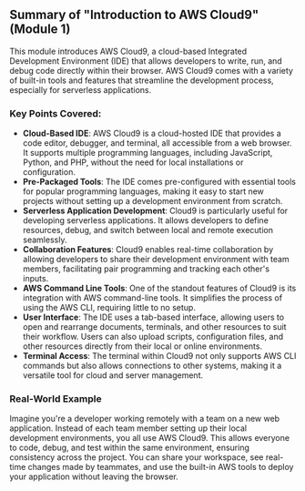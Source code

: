 ## Summary of "Introduction to AWS Cloud9" (Module 1)

This module introduces AWS Cloud9, a cloud-based Integrated Development Environment (IDE) that allows developers to write, run, and debug code directly within their browser. AWS Cloud9 comes with a variety of built-in tools and features that streamline the development process, especially for serverless applications.

### Key Points Covered:
- **Cloud-Based IDE**: AWS Cloud9 is a cloud-hosted IDE that provides a code editor, debugger, and terminal, all accessible from a web browser. It supports multiple programming languages, including JavaScript, Python, and PHP, without the need for local installations or configuration.
- **Pre-Packaged Tools**: The IDE comes pre-configured with essential tools for popular programming languages, making it easy to start new projects without setting up a development environment from scratch.
- **Serverless Application Development**: Cloud9 is particularly useful for developing serverless applications. It allows developers to define resources, debug, and switch between local and remote execution seamlessly.
- **Collaboration Features**: Cloud9 enables real-time collaboration by allowing developers to share their development environment with team members, facilitating pair programming and tracking each other's inputs.
- **AWS Command Line Tools**: One of the standout features of Cloud9 is its integration with AWS command-line tools. It simplifies the process of using the AWS CLI, requiring little to no setup.
- **User Interface**: The IDE uses a tab-based interface, allowing users to open and rearrange documents, terminals, and other resources to suit their workflow. Users can also upload scripts, configuration files, and other resources directly from their local or online environments.
- **Terminal Access**: The terminal within Cloud9 not only supports AWS CLI commands but also allows connections to other systems, making it a versatile tool for cloud and server management.

### Real-World Example

Imagine you're a developer working remotely with a team on a new web application. Instead of each team member setting up their local development environments, you all use AWS Cloud9. This allows everyone to code, debug, and test within the same environment, ensuring consistency across the project. You can share your workspace, see real-time changes made by teammates, and use the built-in AWS tools to deploy your application without leaving the browser.
